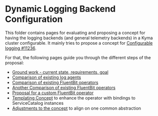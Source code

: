 # Dynamic Logging Backend Configuration

This folder contains pages for evaluating and proposing a concept for having the logging backends (and general telemetry backends) in a Kyma cluster configurable. It mainly tries to propose a concept for [Configurable logging #11236](https://github.com/kyma-project/kyma/issues/11236).

For that, the following pages guide you through the different steps of the proposal:
* [Ground work - current state, requirements, goal](./01-groundwork.md)
* [Comparison of existing log agents](./02-agents.md)
* [Comparison of existing FluentBit operators](./03-fluent-bit-operator1.md)
* [Another Comparison of existing FluentBit operators](./04-fluent-bit-operator2.md)
* [Proposal for a custom FluentBit operator](./05-custom-fluentbit-operator.md)
* [Templating Concept](./06-servicecatalog-integration.md) to enhance the operator with bindings to ServiceCatalog instances
* [Adjustments to the concept](./08-revised-api.md) to align on one common abstraction
